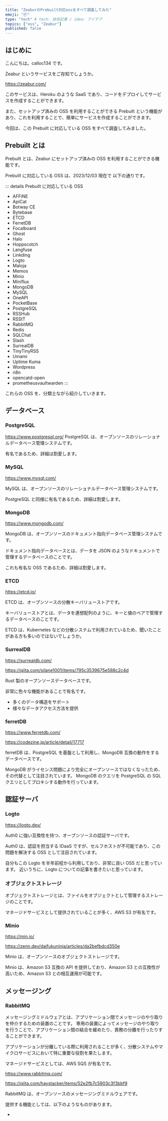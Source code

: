 ```yaml
---
title: "ZeaburのPrebuilt対応ossをすべて調査してみた"
emoji: "📦"
type: "tech" # tech: 技術記事 / idea: アイデア
topics: ["oss", "Zeabur"]
published: false
---
```


## はじめに

こんにちは。calloc134 です。

Zeabur というサービスをご存知でしょうか。

https://zeabur.com/

このサービスは、Heroku のような SaaS であり、コードをデプロイしてサービスを作成することができます。

また、セットアップ済みの OSS を利用することができる Prebuilt という機能があり、これを利用することで、簡単にサービスを作成することができます。

今回は、この Prebuilt に対応している OSS をすべて調査してみました。

## Prebuilt とは

Prebuilt とは、Zeabur にセットアップ済みの OSS を利用することができる機能です。

Prebuilt に対応している OSS は、2023/12/03 現在で 以下の通りです。

::: details Prebuilt に対応している OSS

- AFFiNE
- ApiCat
- Botway CE
- Bytebase
- ETCD
- FerretDB
- Focalboard
- Ghost
- Halo
- Hoppscotch
- Langfuse
- Linkding
- Logto
- Maloja
- Memos
- Minio
- Miniflux
- MongoDB
- MySQL
- OneAPI
- PocketBase
- PostgreSQL
- RSSHub
- RSStT
- RabbitMQ
- Redis
- SQLChat
- Slash
- SurrealDB
- TinyTinyRSS
- Umami
- Uptime Kuma
- Wordpress
- n8n
- opencatd-open
- prometheusvaultwarden
  :::

これらの OSS を、分類士ながら紹介していきます。

## データベース

### PostgreSQL

https://www.postgresql.org/
PostgreSQL は、オープンソースのリレーショナルデータベース管理システムです。

有名であるため、詳細は割愛します。

### MySQL

https://www.mysql.com/

MySQL は、オープンソースのリレーショナルデータベース管理システムです。

PostgreSQL と同様に有名であるため、詳細は割愛します。

### MongoDB

https://www.mongodb.com/

MongoDB は、オープンソースのドキュメント指向データベース管理システムです。

ドキュメント指向データベースとは、データを JSON のようなドキュメントで管理するデータベースのことです。

これも有名な OSS であるため、詳細は割愛します。

### ETCD

https://etcd.io/

ETCD は、オープンソースの分散キーバリューストアです。

キーバリューストアとは、データを連想配列のように、キーと値のペアで管理するデータベースのことです。

ETCD は、Kubernetes などの分散システムで利用されているため、聞いたことがある方も多いのではないでしょうか。

### SurrealDB

https://surrealdb.com/

https://qiita.com/silane1001/items/795c3539675e588c2c4d

Rust 製のオープンソースデータベースです。

非常に色々な機能があることで有名です。

- 多くのデータ構造をサポート
- 様々なデータアクセス方法を提供

### ferretDB

https://www.ferretdb.com/

https://codezine.jp/article/detail/17717

ferretDB は、PostgreSQL を基盤として利用し、MongoDB 互換の動作をするデータベースです。

MongoDB がライセンス問題により完全にオープンソースではなくなったため、その代替として注目されています。
MongoDB のクエリを PostgreSQL の SQL クエリとしてプロキシする動作を行っています。

## 認証サーバ

### Logto

https://logto.dev/

Auth0 に強い互換性を持つ、オープンソースの認証サーバです。

Auth0 は、認証を担当する IDaaS ですが、セルフホストが不可能であり、この問題を解決する OSS として注目されています。

自分もこの Logto を半年前程から利用しており、非常に良い OSS だと思っています。
近いうちに、Logto についての記事を書きたいと思っています。

### オブジェクトストレージ

オブジェクトストレージとは、ファイルをオブジェクトとして管理するストレージのことです。

マネージドサービスとして提供されていることが多く、AWS S3 が有名です。

### Minio

https://min.io/

https://zenn.dev/daifukuninja/articles/da2befbdcd350e

Minio は、オープンソースのオブジェクトストレージです。

Minio は、Amazon S3 互換の API を提供しており、Amazon S3 との互換性が高いため、Amazon S3 との相互運用が可能です。

## メッセージング

### RabbitMQ

メッセージングミドルウェアとは、アプリケーション間でメッセージのやり取りを仲介するための装置のことです。
専用の装置によってメッセージのやり取りを行うことで、アプリケーション間の結合を緩めたり、責務の分離を行ったりすることができます。

アプリケーションが分離している際に利用されることが多く、分散システムやマイクロサービスにおいて特に重要な役割を果たします。

マネージドサービスとしては、AWS SQS が有名です。

https://www.rabbitmq.com/

https://qiita.com/haystacker/items/52e2fb7c5903c3f3bbf9

RabbitMQ は、オープンソースのメッセージングミドルウェアです。

提供する機能としては、以下のようなものがあります。

-
